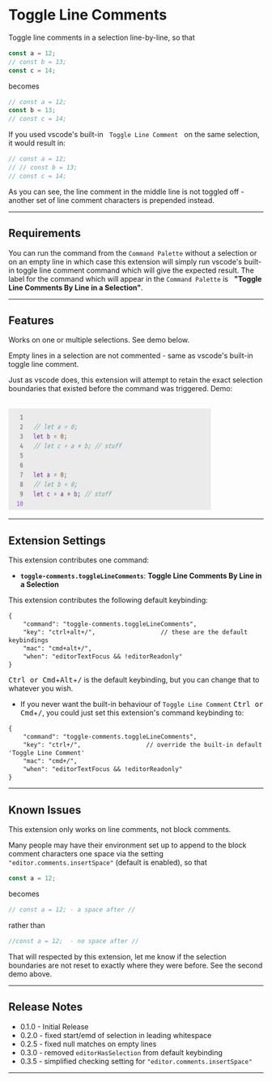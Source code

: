 # Toggle Line Comments

Toggle line comments in a selection line-by-line, so that 

```javascript
const a = 12;
// const b = 13;
const c = 14;
```
becomes

```javascript
// const a = 12;
const b = 13;
// const c = 14;
```

If you used vscode's built-in &nbsp; `Toggle Line Comment` &nbsp; on the same selection, it would result in:

```javascript
// const a = 12;
// // const b = 13;
// const c = 14;
```

As you can see, the line comment in the middle line is not toggled off - another set of line comment characters is prepended instead.

------

## Requirements

You can run the command from the `Command Palette` without a selection or on an empty line in which case this extension will simply run vscode's built-in toggle line comment command which will give the expected result.  The label for the command which will appear in the `Command Palette` is &nbsp; **"Toggle Line Comments By Line in a Selection"**.

---------

## Features

Works on one or multiple selections.  See demo below.

Empty lines in a selection are not commented - same as vscode's built-in toggle line comment.

Just as vscode does, this extension will attempt to retain the exact selection boundaries that existed before the command was triggered.  Demo:

<br/>

<img src="https://github.com/ArturoDent/toggle-comments/blob/master/images/fullDemo1.gif?raw=true" width="400" height="200" alt="no title error message"/>

<br/>

------------------


## Extension Settings

This extension contributes one command:

* **`toggle-comments.toggleLineComments`**: **Toggle Line Comments By Line in a Selection**

This extension contributes the following default keybinding:

```jsonc
{
	"command": "toggle-comments.toggleLineComments",
	"key": "ctrl+alt+/",                  // these are the default keybindings 
	"mac": "cmd+alt+/",
	"when": "editorTextFocus && !editorReadonly"
}
```
<kbd>Ctrl or Cmd</kbd>+<kbd>Alt</kbd>+<kbd>/</kbd> is the default keybinding, but you can change that to whatever you wish.

* If you never want the built-in behaviour of `Toggle Line Comment` <kbd>Ctrl or Cmd</kbd>+<kbd>/</kbd>, you could just set this extension's  command keybinding to:

```jsonc
{
	"command": "toggle-comments.toggleLineComments",
	"key": "ctrl+/",                  // override the built-in default 'Toggle Line Comment' 
	"mac": "cmd+/",
	"when": "editorTextFocus && !editorReadonly"
}
```

-----------

## Known Issues

This extension only works on line comments, not block comments.

Many people may have their environment set up to append to the block comment characters one space via the setting `"editor.comments.insertSpace"` (default is enabled), so that

```javascript
const a = 12;
```

becomes 

```javascript
// const a = 12; - a space after //
```

rather than 

```javascript
//const a = 12;  - no space after //
```

That will respected by this extension, let me know if the selection boundaries are not reset to exactly where they were before. See the second demo above.

-----------

## Release Notes

* 0.1.0 - Initial Release  
* 0.2.0 - fixed start/emd of selection in leading whitespace 
* 0.2.5 - fixed null matches on empty lines 
* 0.3.0 - removed `editorHasSelection` from default keybinding  
* 0.3.5 - simplified checking setting for `"editor.comments.insertSpace"`  

-----------------------------------------------------------------------------------------------------------
